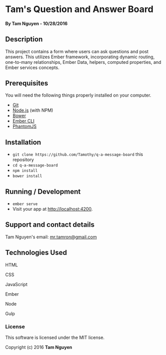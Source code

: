 # Tam's Question and Answer Board

#### By Tam Nguyen - 10/28/2016

## Description

This project contains a form where users can ask questions and post answers. This utilizes Ember framework, incorporating dynamic routing, one-to-many relationships, Ember Data, helpers, computed properties, and Ember services concepts.

## Prerequisites

You will need the following things properly installed on your computer.

* [Git](http://git-scm.com/)
* [Node.js](http://nodejs.org/) (with NPM)
* [Bower](http://bower.io/)
* [Ember CLI](http://ember-cli.com/)
* [PhantomJS](http://phantomjs.org/)

## Installation

* `git clone https://github.com/Tamothy/q-a-message-board` this repository
* `cd q-a-message-board`
* `npm install`
* `bower install`

## Running / Development

* `ember serve`
* Visit your app at [http://localhost:4200](http://localhost:4200).

## Support and contact details

Tam Nguyen's email: mr.tamron@gmail.com

## Technologies Used

HTML

CSS

JavaScript

Ember

Node

Gulp

### License

This software is licensed under the MIT license.

Copyright (c) 2016 **Tam Nguyen**
